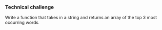 ### Technical challenge

Write a function that takes in a string and returns an array of the top 3 most occurring words.